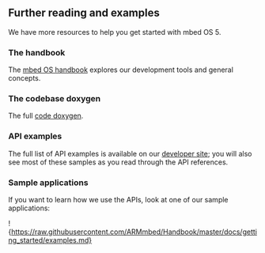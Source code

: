 ## Further reading and examples

We have more resources to help you get started with mbed OS 5.

### The handbook

The [mbed OS handbook](https://docs.mbed.com/docs/mbed-os-handbook/) explores our development tools and general concepts.

### The codebase doxygen

The full [code doxygen](https://docs.mbed.com/docs/mbed-os-api/en/mbed-os-5.5/api/index.html).

### API examples

The full list of API examples is available on our [developer site](https://developer.mbed.org/teams/mbed_example/code/); you will also see most of these samples as you read through the API references.

### Sample applications

If you want to learn how we use the APIs, look at one of our sample applications:

!{https://raw.githubusercontent.com/ARMmbed/Handbook/master/docs/getting_started/examples.md}

